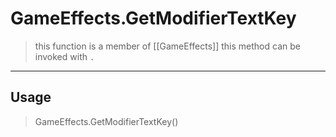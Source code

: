 # GameEffects.GetModifierTextKey
> this function is a member of [[GameEffects]]
> this method can be invoked with `.`
-----
## Usage
> GameEffects.GetModifierTextKey()
